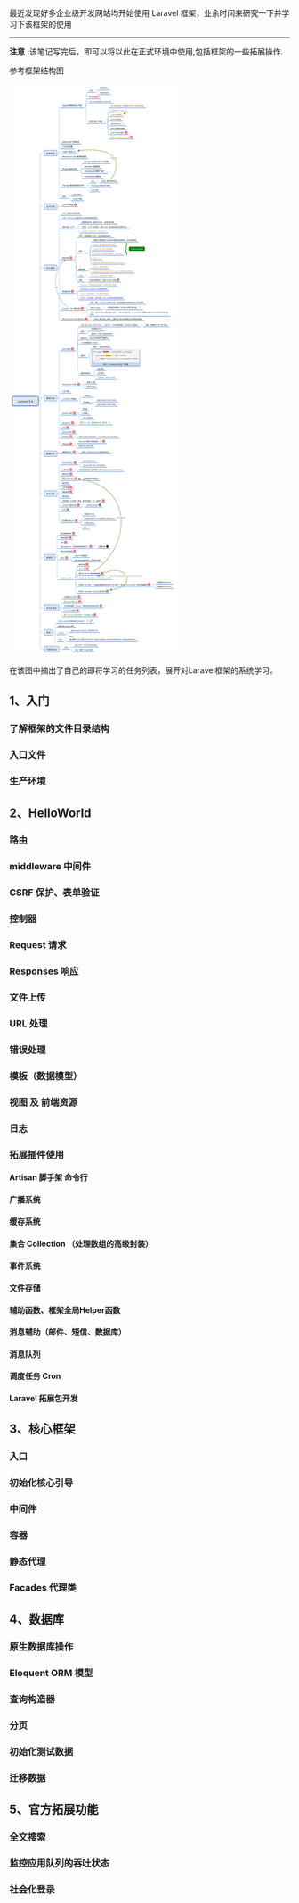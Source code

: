 最近发现好多企业级开发网站均开始使用 Laravel 框架，业余时间来研究一下并学习下该框架的使用

------

**注意** :该笔记写完后，即可以将以此在正式环境中使用,包括框架的一些拓展操作.

参考框架结构图

![laravel5.6](https://github.com/zuoliguang/studyMarks/blob/master/images/laravel5.6.jpg?raw=true)

在该图中摘出了自己的即将学习的任务列表，展开对Laravel框架的系统学习。

## 1、入门
### 了解框架的文件目录结构
### 入口文件
### 生产环境

## 2、HelloWorld
### 路由
### middleware 中间件
### CSRF 保护、表单验证
### 控制器
### Request 请求
### Responses 响应
### 文件上传
### URL 处理
### 错误处理
### 模板（数据模型）
### 视图 及 前端资源
### 日志
### 拓展插件使用
#### Artisan 脚手架 命令行
#### 广播系统
#### 缓存系统
#### 集合 Collection （处理数组的高级封装）
#### 事件系统
#### 文件存储
#### 辅助函数、框架全局Helper函数
#### 消息辅助（邮件、短信、数据库）
#### 消息队列
#### 调度任务 Cron
#### Laravel 拓展包开发

## 3、核心框架
### 入口
### 初始化核心引导
### 中间件
### 容器
### 静态代理
### Facades 代理类

## 4、数据库
### 原生数据库操作
### Eloquent ORM 模型
### 查询构造器
### 分页
### 初始化测试数据
### 迁移数据

## 5、官方拓展功能
### 全文搜索
### 监控应用队列的吞吐状态
### 社会化登录

